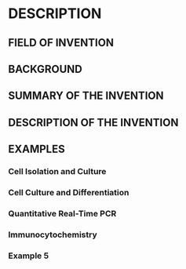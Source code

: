 # DESCRIPTION

## FIELD OF INVENTION

## BACKGROUND

## SUMMARY OF THE INVENTION

## DESCRIPTION OF THE INVENTION

## EXAMPLES

### Cell Isolation and Culture

### Cell Culture and Differentiation

### Quantitative Real-Time PCR

### Immunocytochemistry

### Example 5


